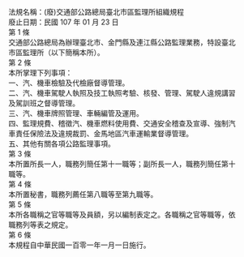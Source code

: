 法規名稱：(廢)交通部公路總局臺北市區監理所組織規程  
廢止日期：民國 107 年 01 月 23 日  
第 1 條  
交通部公路總局為辦理臺北市、金門縣及連江縣公路監理業務，特設臺北  
市區監理所（以下簡稱本所）。  
第 2 條  
本所掌理下列事項：  
一、汽、機車檢驗及代檢廠督導管理。  
二、汽、機車駕駛人執照及技工執照考驗、核發、管理、駕駛人違規講習  
及駕訓班之督導管理。  
三、汽、機車牌照管理、車輛編管及運用。  
四、監理規費、稽徵汽、機車燃料使用費、交通安全稽查及宣導、強制汽  
車責任保險法及違規裁罰、金馬地區汽車運輸業督導管理。  
五、其他有關各項公路監理事項。  
第 3 條  
本所置所長一人，職務列簡任第十一職等；副所長一人，職務列簡任第十  
職等。  
第 4 條  
本所置秘書，職務列薦任第八職等至第九職等。  
第 5 條  
本所各職稱之官等職等及員額，另以編制表定之。各職稱之官等職等，依  
職務列等表之規定。  
第 6 條  
本規程自中華民國一百零一年一月一日施行。  


